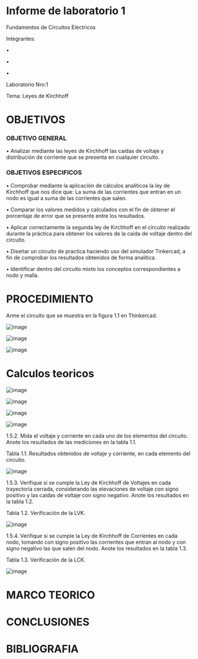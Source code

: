 
# Informe de laboratorio 1
Fundamentos de Circuitos Eléctricos

Integrantes:

•	

•	

•	

Laboratorio Nro:1

Tema: Leyes de Kirchhoff


# OBJETIVOS

### OBJETIVO GENERAL
•	Analizar mediante las leyes de Kirchhoff las caídas de voltaje y distribución de corriente que se presenta en cualquier circuito.


### OBJETIVOS ESPECIFICOS

•	Comprobar mediante la aplicación de cálculos analíticos la ley de Kirchhoff que nos dice que: La suma de las corrientes que entran en un nodo es igual a suma de las corrientes que salen.

•	Comparar los valores medidos y calculados con el fin de obtener el porcentaje de error que se presente entre los resultados.

•	Aplicar correctamente la segunda ley de Kirchhoff en el circuito realizado durante la práctica para obtener los valores de la caída de voltaje dentro del circuito.

•	Diseñar un circuito de practica haciendo uso del simulador Tinkercad, a fin de comprobar los resultados obtenidos de forma analítica.

• Identificar dentro del circuito mixto los conceptos correspondientes a nodo y malla.


# PROCEDIMIENTO
Arme el circuito que se muestra en la figura 1.1 en Thinkercad.

![image](https://user-images.githubusercontent.com/116813974/201449128-c4d1f706-a9b6-4f09-852d-652dc200f4b2.png)

![image](https://user-images.githubusercontent.com/116813974/201448849-1cca539e-3c16-4514-aa20-843b01d19498.png)

![image](https://user-images.githubusercontent.com/116813974/201449070-09219654-4dcf-4b05-8922-70a1901f440e.png)

# Calculos teoricos

![image](https://user-images.githubusercontent.com/116813974/201449646-fa2c7d4d-d5f3-4a86-85db-9a975a19d75d.png)

![image](https://user-images.githubusercontent.com/116813974/201449658-34f557b3-10d9-4963-90a9-30f46a2f92ff.png)

![image](https://user-images.githubusercontent.com/116813974/201449699-4fd48522-de48-41b8-9709-241047abd5d4.png)

![image](https://user-images.githubusercontent.com/116813974/201449714-3bc34ec5-017f-430c-87ad-40e28296d839.png)


1.5.2. Mida el voltaje y corriente en cada uno de los elementos del circuito. Anote los resultados de las mediciones en la tabla 1.1.

Tabla 1.1. Resultados obtenidos de voltaje y corriente, en cada elemento del circuito.

![image](https://user-images.githubusercontent.com/116813974/201449207-335959cb-624e-4b4c-844f-417278e6228f.png)

1.5.3. Verifique si se cumple la Ley de Kirchhoff de Voltajes en cada trayectoria cerrada, considerando las elevaciones de voltaje con signo positivo y las caídas de voltaje con signo negativo. Anote los resultados en la tabla 1.2.

Tabla 1.2. Verificación de la LVK.

![image](https://user-images.githubusercontent.com/116813974/201449340-5bb41f56-6f0d-429b-9e9b-0b526a2dbddf.png)

1.5.4. Verifique si se cumple la Ley de Kirchhoff de Corrientes en cada nodo, tomando con signo positivo las corrientes que entran al nodo y con signo negativo las que salen del nodo. Anote los resultados en la tabla 1.3.

Tabla 1.3. Verificación de la LCK.

![image](https://user-images.githubusercontent.com/116813974/201449589-0896de04-c2b1-4a1d-a650-72af2c517693.png)



# MARCO TEORICO
# CONCLUSIONES 
# BIBLIOGRAFIA

